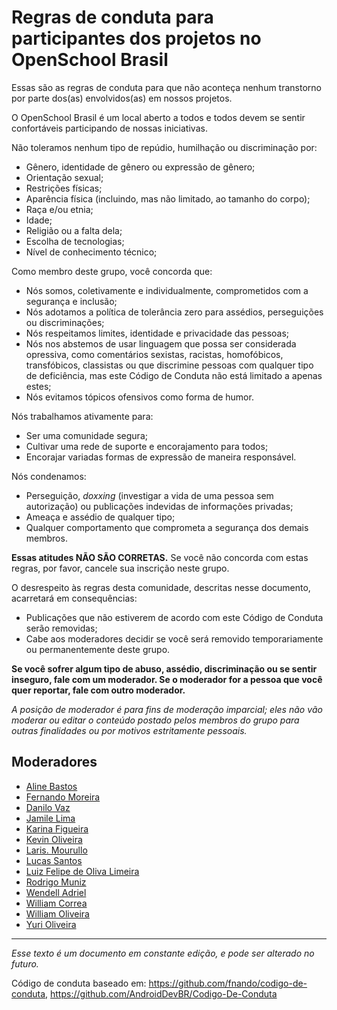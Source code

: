 # Regras de conduta para participantes dos projetos no OpenSchool Brasil

Essas são as regras de conduta para que não aconteça nenhum transtorno por parte dos(as) envolvidos(as) em nossos projetos.

O OpenSchool Brasil é um local aberto a todos e todos devem se sentir confortáveis participando de nossas iniciativas.

Não toleramos nenhum tipo de repúdio, humilhação ou discriminação por:

* Gênero, identidade de gênero ou expressão de gênero;
* Orientação sexual;
* Restrições físicas;
* Aparência física (incluindo, mas não limitado, ao tamanho do corpo);
* Raça e/ou etnia;
* Idade;
* Religião ou a falta dela;
* Escolha de tecnologias;
* Nível de conhecimento técnico;

Como membro deste grupo, você concorda que:

* Nós somos, coletivamente e individualmente, comprometidos com a segurança e inclusão;
* Nós adotamos a política de tolerância zero para assédios, perseguições ou discriminações;
* Nós respeitamos limites, identidade e privacidade das pessoas;
* Nós nos abstemos de usar linguagem que possa ser considerada opressiva, como comentários sexistas, racistas, homofóbicos, transfóbicos, classistas ou que discrimine pessoas com qualquer tipo de deficiência, mas este Código de Conduta não está limitado a apenas estes;
* Nós evitamos tópicos ofensivos como forma de humor.

Nós trabalhamos ativamente para:

* Ser uma comunidade segura;
* Cultivar uma rede de suporte e encorajamento para todos;
* Encorajar variadas formas de expressão de maneira responsável.

Nós condenamos:

* Perseguição, _doxxing_ (investigar a vida de uma pessoa sem autorização) ou publicações indevidas de informações privadas;
* Ameaça e assédio de qualquer tipo;
* Qualquer comportamento que comprometa a segurança dos demais membros.

**Essas atitudes NÃO SÃO CORRETAS.** Se você não concorda com estas regras, por favor, cancele sua inscrição neste grupo.

O desrespeito às regras desta comunidade, descritas nesse documento, acarretará em consequências:

- Publicações que não estiverem de acordo com este Código de Conduta serão removidas;
- Cabe aos moderadores decidir se você será removido temporariamente ou permanentemente deste grupo.

**Se você sofrer algum tipo de abuso, assédio, discriminação ou se sentir inseguro, fale com um moderador. Se o moderador for a pessoa que você quer reportar, fale com outro moderador.**

*A posição de moderador é para fins de moderação imparcial; eles não vão moderar ou editar o conteúdo postado pelos membros do grupo para outras finalidades ou por motivos estritamente pessoais.*

## Moderadores

* [Aline Bastos](https://github.com/alinebastos)
* [Fernando Moreira](https://github.com/nandomoreirame)
* [Danilo Vaz](https://github.com/danilovaz)
* [Jamile Lima](https://github.com/JamileLima)
* [Karina Figueira](https://github.com/karinafigueira)
* [Kevin Oliveira](https://github.com/kvnol)
* [Laris. Mourullo](https://github.com/larismourullo)
* [Lucas Santos](https://github.com/khaosdoctor)
* [Luiz Felipe de Oliva Limeira](https://github.com/lflimeira)
* [Rodrigo Muniz](https://github.com/muniz95)
* [Wendell Adriel](https://github.com/WendellAdriel)
* [William Correa](https://github.com/wilcorrea)
* [William Oliveira](https://github.com/woliveiras)
* [Yuri Oliveira](https://github.com/yuriploc)

---

*Esse texto é um documento em constante edição, e pode ser alterado no futuro.*

Código de conduta baseado em: https://github.com/fnando/codigo-de-conduta, https://github.com/AndroidDevBR/Codigo-De-Conduta
